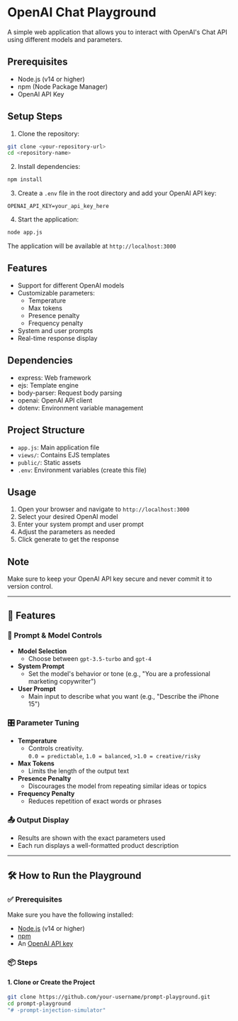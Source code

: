 # OpenAI Chat Playground

A simple web application that allows you to interact with OpenAI's Chat API using different models and parameters.

## Prerequisites

- Node.js (v14 or higher)
- npm (Node Package Manager)
- OpenAI API Key

## Setup Steps

1. Clone the repository:
```bash
git clone <your-repository-url>
cd <repository-name>
```

2. Install dependencies:
```bash
npm install
```

3. Create a `.env` file in the root directory and add your OpenAI API key:
```
OPENAI_API_KEY=your_api_key_here
```

4. Start the application:
```bash
node app.js
```

The application will be available at `http://localhost:3000`

## Features

- Support for different OpenAI models
- Customizable parameters:
  - Temperature
  - Max tokens
  - Presence penalty
  - Frequency penalty
- System and user prompts
- Real-time response display

## Dependencies

- express: Web framework
- ejs: Template engine
- body-parser: Request body parsing
- openai: OpenAI API client
- dotenv: Environment variable management

## Project Structure

- `app.js`: Main application file
- `views/`: Contains EJS templates
- `public/`: Static assets
- `.env`: Environment variables (create this file)

## Usage

1. Open your browser and navigate to `http://localhost:3000`
2. Select your desired OpenAI model
3. Enter your system prompt and user prompt
4. Adjust the parameters as needed
5. Click generate to get the response

## Note

Make sure to keep your OpenAI API key secure and never commit it to version control.

---

## 🚀 Features

### 🔧 Prompt & Model Controls

- **Model Selection**
  - Choose between `gpt-3.5-turbo` and `gpt-4`
- **System Prompt**
  - Set the model's behavior or tone (e.g., "You are a professional marketing copywriter")
- **User Prompt**
  - Main input to describe what you want (e.g., "Describe the iPhone 15")

### 🎛️ Parameter Tuning

- **Temperature**
  - Controls creativity.  
    `0.0 = predictable`, `1.0 = balanced`, `>1.0 = creative/risky`
- **Max Tokens**
  - Limits the length of the output text
- **Presence Penalty**
  - Discourages the model from repeating similar ideas or topics
- **Frequency Penalty**
  - Reduces repetition of exact words or phrases

### 📤 Output Display

- Results are shown with the exact parameters used
- Each run displays a well-formatted product description

---

## 🛠️ How to Run the Playground

### ✅ Prerequisites

Make sure you have the following installed:

- [Node.js](https://nodejs.org/) (v14 or higher)
- [npm](https://www.npmjs.com/)
- An [OpenAI API key](https://platform.openai.com/account/api-keys)

### 📦 Steps

#### 1. Clone or Create the Project

```bash
git clone https://github.com/your-username/prompt-playground.git
cd prompt-playground
"# -prompt-injection-simulator" 
